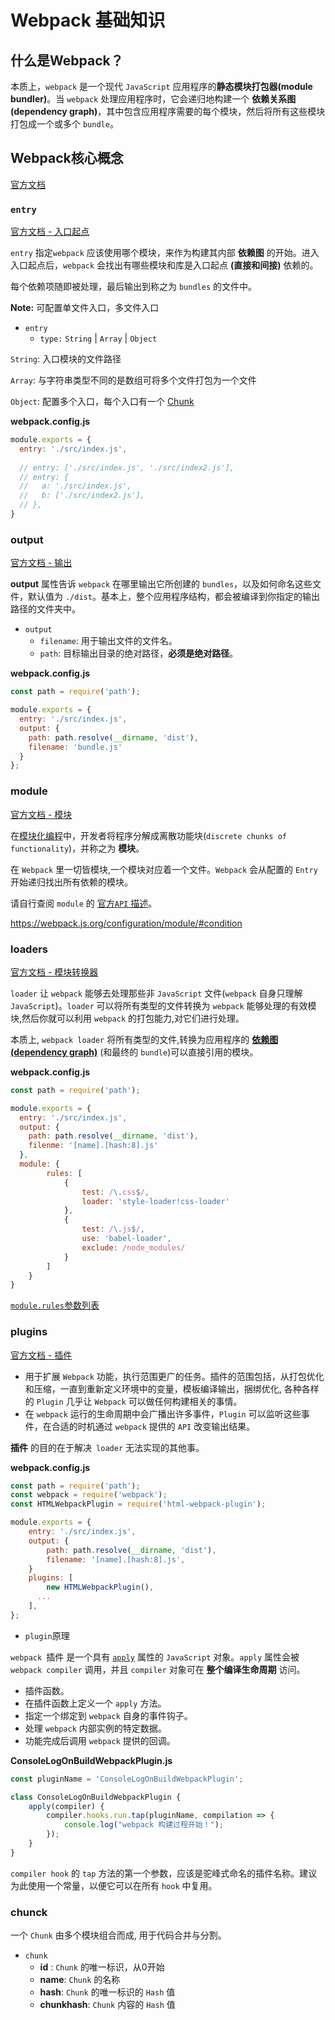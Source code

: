 # Webpack 基础知识

## 什么是Webpack？

本质上，`webpack` 是一个现代 `JavaScript` 应用程序的**静态模块打包器(module bundler)**。当 `webpack` 处理应用程序时，它会递归地构建一个 **依赖关系图(dependency graph)**，其中包含应用程序需要的每个模块，然后将所有这些模块打包成一个或多个 `bundle`。

## Webpack核心概念

[官方文档](https://webpack.js.org/concepts/)

### `entry`

[官方文档 - 入口起点](https://webpack.js.org/concepts/entry-points/)

`entry` 指定`webpack` 应该使用哪个模块，来作为构建其内部 **依赖图** 的开始。进入入口起点后，`webpack` 会找出有哪些模块和库是入口起点 **(直接和间接)** 依赖的。

每个依赖项随即被处理，最后输出到称之为 `bundles` 的文件中。

**Note:** 可配置单文件入口，多文件入口

- `entry`
  - `type:` `String` | `Array` | `Object`

`String`: 入口模块的文件路径

`Array`: 与字符串类型不同的是数组可将多个文件打包为一个文件

`Object`: 配置多个入口，每个入口有一个 [Chunk](#chunck-gt-官方文档-代码块)

**webpack.config.js**

```js
module.exports = {
  entry: './src/index.js',
  
  // entry: ['./src/index.js', './src/index2.js'],
  // entry: {
  //   a: './src/index.js',
  //   b: ['./src/index2.js'],
  // },
}
```

### output

[官方文档 - 输出](https://webpack.js.org/concepts/output/)

**output** 属性告诉 `webpack` 在哪里输出它所创建的 `bundles`，以及如何命名这些文件，默认值为 `./dist`。基本上，整个应用程序结构，都会被编译到你指定的输出路径的文件夹中。

- `output`
  - `filename`: 用于输出文件的文件名。
  - `path`: 目标输出目录的绝对路径，**必须是绝对路径**。

**webpack.config.js**

```js
const path = require('path');

module.exports = {
  entry: './src/index.js',
  output: {
    path: path.resolve(__dirname, 'dist'),
    filename: 'bundle.js'
  }
};
```

### module

[官方文档 - 模块](https://webpack.js.org/configuration/module/)

在[模块化编程](https://en.wikipedia.org/wiki/Modular_programming)中，开发者将程序分解成离散功能块(`discrete chunks of functionality`)，并称之为 **模块**。

在 `Webpack` 里一切皆模块,一个模块对应着一个文件。`Webpack` 会从配置的 `Entry` 开始递归找出所有依赖的模块。

请自行查阅 `module` 的 [官方`API` 描述](https://webpack.js.org/configuration/module)。

https://webpack.js.org/configuration/module/#condition

### loaders

[官方文档 - 模块转换器](https://webpack.js.org/concepts/loaders/)

`loader` 让 `webpack` 能够去处理那些非 `JavaScript` 文件(`webpack` 自身只理解 `JavaScript`)。`loader` 可以将所有类型的文件转换为 `webpack` 能够处理的有效模块,然后你就可以利用 `webpack` 的打包能力,对它们进行处理。

本质上, `webpack loader` 将所有类型的文件,转换为应用程序的 [**依赖图 (dependency graph)**](https://webpack.js.org/concepts/dependency-graph/) (和最终的 `bundle`)可以直接引用的模块。

**webpack.config.js**

```js
const path = require('path');

module.exports = {
  entry: './src/index.js',
  output: {
    path: path.resolve(__dirname, 'dist'),
    filenme: '[name].[hash:8].js'
  },
  module: {
        rules: [
            {
                test: /\.css$/,
                loader: 'style-loader!css-loader'
            },
            {
                test: /\.js$/,
                use: 'babel-loader',
                exclude: /node_modules/
            }
        ]
    }
}
```

[`module.rules`参数列表 ](https://webpack.docschina.org/configuration/module/#module-rules)

### plugins

[官方文档 - 插件](https://webpack.js.org/concepts/plugins/)

- 用于扩展 `Webpack` 功能，执行范围更广的任务。插件的范围包括，从打包优化和压缩，一直到重新定义环境中的变量，模板编译输出，捆绑优化, 各种各样的 `Plugin` 几乎让 `Webpack` 可以做任何构建相关的事情。
- 在 `webpack` 运行的生命周期中会广播出许多事件，`Plugin` 可以监听这些事件，在合适的时机通过 `webpack` 提供的 `API` 改变输出结果。

**插件** 的目的在于解决` loader` 无法实现的其他事。

**webpack.config.js**

```js
const path = require('path');
const webpack = require('webpack');
const HTMLWebpackPlugin = require('html-webpack-plugin');

module.exports = {
    entry: './src/index.js',
    output: {
    	path: path.resolve(__dirname, 'dist'),
    	filename: '[name].[hash:8].js',
    }
    plugins: [
	    new HTMLWebpackPlugin(),
      ...
    ],
};
```

- `plugin`原理

`webpack `插件 是一个具有 [`apply`](https://developer.mozilla.org/en-US/docs/Web/JavaScript/Reference/Global_Objects/Function/apply) 属性的 `JavaScript` 对象。`apply` 属性会被 `webpack compiler` 调用，并且 `compiler` 对象可在 **整个编译生命周期** 访问。

- 插件函数。
- 在插件函数上定义一个 `apply` 方法。
- 指定一个绑定到 `webpack` 自身的事件钩子。
- 处理 `webpack` 内部实例的特定数据。
- 功能完成后调用 `webpack` 提供的回调。

**ConsoleLogOnBuildWebpackPlugin.js**

```javascript
const pluginName = 'ConsoleLogOnBuildWebpackPlugin';

class ConsoleLogOnBuildWebpackPlugin {
    apply(compiler) {
        compiler.hooks.run.tap(pluginName, compilation => {
            console.log("webpack 构建过程开始！");
        });
    }
}
```

`compiler hook` 的 `tap` 方法的第一个参数，应该是驼峰式命名的插件名称。建议为此使用一个常量，以便它可以在所有 `hook` 中复用。

### chunck

一个 `Chunk` 由多个模块组合而成, 用于代码合并与分割。

- `chunk`
  - **id** :  `Chunk` 的唯一标识，从0开始
  - **name**:  `Chunk` 的名称
  - **hash**: `Chunk` 的唯一标识的 `Hash` 值
  - **chunkhash**: `Chunk` 内容的 `Hash` 值
